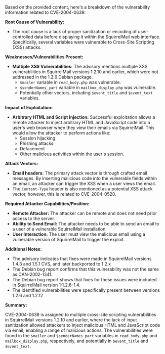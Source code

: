 Based on the provided content, here's a breakdown of the vulnerability information related to CVE-2004-0639:

**Root Cause of Vulnerability:**

*   The root cause is a lack of proper sanitization or encoding of user-controlled data before displaying it within the SquirrelMail web interface. Specifically, several variables were vulnerable to Cross-Site Scripting (XSS) attacks.

**Weaknesses/Vulnerabilities Present:**

*   **Multiple XSS Vulnerabilities:** The advisory mentions multiple XSS vulnerabilities in SquirrelMail versions 1.2.10 and earlier, which were not addressed in the 1.2.6 Debian package.
    *   `$mailer` variable in `read_body.php` was vulnerable.
    *   `$senderNames_part` variable in `mailbox_display.php` was vulnerable.
    *   Potentially other vectors, including `$event_title` and `$event_text` variables.

**Impact of Exploitation:**

*   **Arbitrary HTML and Script Injection:** Successful exploitation allows a remote attacker to inject arbitrary HTML and JavaScript code into a user's web browser when they view their emails via SquirrelMail. This would allow the attacker to perform actions like:
    *   Session hijacking
    *   Phishing attacks
    *   Defacement
    *   Other malicious activities within the user's session.

**Attack Vectors:**

*   **Email headers:** The primary attack vector is through crafted email messages.  By inserting malicious code into the vulnerable fields within an email, an attacker can trigger the XSS when a user views the email.
*   The `Content-Type` header is also mentioned as a potential XSS attack vector, however, this is related to CVE-2004-0520.

**Required Attacker Capabilities/Position:**

*   **Remote Attacker:** The attacker can be remote and does not need prior access to the server.
*   **Ability to Send Email:** The attacker needs to be able to send an email to a user of a vulnerable SquirrelMail installation.
*   **User Interaction:** The user must view the malicious email using a vulnerable version of SquirrelMail to trigger the exploit.

**Additional Notes:**
*   The advisory indicates that fixes were made in SquirrelMail versions 1.4.3 and 1.5.1 CVS, and later backported to 1.2.x
*   The Debian bug report confirms that this vulnerability was not the same as CAN-2002-1341.
*   The Debian bug report shows that fixes for these issues were included in SquirrelMail version 1:1.2.6-1.4.
*   The identified vulnerabilities were specifically present between versions 1.2.6 and 1.2.12

**Summary:**

CVE-2004-0639 is assigned to multiple cross-site scripting vulnerabilities in SquirrelMail versions 1.2.10 and earlier, where the lack of input sanitization allowed attackers to inject malicious HTML and JavaScript code via email, enabling a range of malicious actions. The vulnerabilities were found in the `$mailer` and `$senderNames_part` variables in `read_body.php` and `mailbox_display.php`, respectively, and potentially in `$event_title` and `$event_text`.